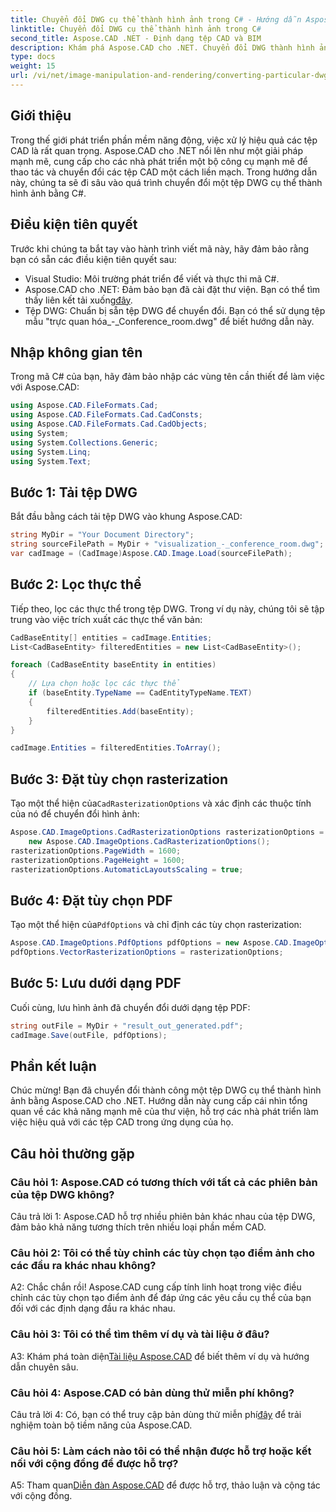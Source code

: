 ```yaml
---
title: Chuyển đổi DWG cụ thể thành hình ảnh trong C# - Hướng dẫn Aspose.CAD
linktitle: Chuyển đổi DWG cụ thể thành hình ảnh trong C#
second_title: Aspose.CAD .NET - Định dạng tệp CAD và BIM
description: Khám phá Aspose.CAD cho .NET. Chuyển đổi DWG thành hình ảnh trong C# một cách dễ dàng. Hướng dẫn toàn diện với các ví dụ về mã.
type: docs
weight: 15
url: /vi/net/image-manipulation-and-rendering/converting-particular-dwg-to-image/
---
```

## Giới thiệu

Trong thế giới phát triển phần mềm năng động, việc xử lý hiệu quả các tệp CAD là rất quan trọng. Aspose.CAD cho .NET nổi lên như một giải pháp mạnh mẽ, cung cấp cho các nhà phát triển một bộ công cụ mạnh mẽ để thao tác và chuyển đổi các tệp CAD một cách liền mạch. Trong hướng dẫn này, chúng ta sẽ đi sâu vào quá trình chuyển đổi một tệp DWG cụ thể thành hình ảnh bằng C#.

## Điều kiện tiên quyết

Trước khi chúng ta bắt tay vào hành trình viết mã này, hãy đảm bảo rằng bạn có sẵn các điều kiện tiên quyết sau:

- Visual Studio: Môi trường phát triển để viết và thực thi mã C#.
-  Aspose.CAD cho .NET: Đảm bảo bạn đã cài đặt thư viện. Bạn có thể tìm thấy liên kết tải xuống[đây](https://releases.aspose.com/cad/net/).
- Tệp DWG: Chuẩn bị sẵn tệp DWG để chuyển đổi. Bạn có thể sử dụng tệp mẫu "trực quan hóa_-_Conference_room.dwg" để biết hướng dẫn này.

## Nhập không gian tên

Trong mã C# của bạn, hãy đảm bảo nhập các vùng tên cần thiết để làm việc với Aspose.CAD:

```csharp
using Aspose.CAD.FileFormats.Cad;
using Aspose.CAD.FileFormats.Cad.CadConsts;
using Aspose.CAD.FileFormats.Cad.CadObjects;
using System;
using System.Collections.Generic;
using System.Linq;
using System.Text;
```

## Bước 1: Tải tệp DWG

Bắt đầu bằng cách tải tệp DWG vào khung Aspose.CAD:

```csharp
string MyDir = "Your Document Directory";
string sourceFilePath = MyDir + "visualization_-_conference_room.dwg";
var cadImage = (CadImage)Aspose.CAD.Image.Load(sourceFilePath);
```

## Bước 2: Lọc thực thể

Tiếp theo, lọc các thực thể trong tệp DWG. Trong ví dụ này, chúng tôi sẽ tập trung vào việc trích xuất các thực thể văn bản:

```csharp
CadBaseEntity[] entities = cadImage.Entities;
List<CadBaseEntity> filteredEntities = new List<CadBaseEntity>();

foreach (CadBaseEntity baseEntity in entities)
{
    // Lựa chọn hoặc lọc các thực thể
    if (baseEntity.TypeName == CadEntityTypeName.TEXT)
    {
        filteredEntities.Add(baseEntity);
    }
}

cadImage.Entities = filteredEntities.ToArray();
```

## Bước 3: Đặt tùy chọn rasterization

 Tạo một thể hiện của`CadRasterizationOptions` và xác định các thuộc tính của nó để chuyển đổi hình ảnh:

```csharp
Aspose.CAD.ImageOptions.CadRasterizationOptions rasterizationOptions =
    new Aspose.CAD.ImageOptions.CadRasterizationOptions();
rasterizationOptions.PageWidth = 1600;
rasterizationOptions.PageHeight = 1600;
rasterizationOptions.AutomaticLayoutsScaling = true;
```

## Bước 4: Đặt tùy chọn PDF

 Tạo một thể hiện của`PdfOptions` và chỉ định các tùy chọn rasterization:

```csharp
Aspose.CAD.ImageOptions.PdfOptions pdfOptions = new Aspose.CAD.ImageOptions.PdfOptions();
pdfOptions.VectorRasterizationOptions = rasterizationOptions;
```

## Bước 5: Lưu dưới dạng PDF

Cuối cùng, lưu hình ảnh đã chuyển đổi dưới dạng tệp PDF:

```csharp
string outFile = MyDir + "result_out_generated.pdf";
cadImage.Save(outFile, pdfOptions);
```

## Phần kết luận

Chúc mừng! Bạn đã chuyển đổi thành công một tệp DWG cụ thể thành hình ảnh bằng Aspose.CAD cho .NET. Hướng dẫn này cung cấp cái nhìn tổng quan về các khả năng mạnh mẽ của thư viện, hỗ trợ các nhà phát triển làm việc hiệu quả với các tệp CAD trong ứng dụng của họ.

## Câu hỏi thường gặp

### Câu hỏi 1: Aspose.CAD có tương thích với tất cả các phiên bản của tệp DWG không?

Câu trả lời 1: Aspose.CAD hỗ trợ nhiều phiên bản khác nhau của tệp DWG, đảm bảo khả năng tương thích trên nhiều loại phần mềm CAD.

### Câu hỏi 2: Tôi có thể tùy chỉnh các tùy chọn tạo điểm ảnh cho các đầu ra khác nhau không?

A2: Chắc chắn rồi! Aspose.CAD cung cấp tính linh hoạt trong việc điều chỉnh các tùy chọn tạo điểm ảnh để đáp ứng các yêu cầu cụ thể của bạn đối với các định dạng đầu ra khác nhau.

### Câu hỏi 3: Tôi có thể tìm thêm ví dụ và tài liệu ở đâu?

 A3: Khám phá toàn diện[Tài liệu Aspose.CAD](https://reference.aspose.com/cad/net/) để biết thêm ví dụ và hướng dẫn chuyên sâu.

### Câu hỏi 4: Aspose.CAD có bản dùng thử miễn phí không?

 Câu trả lời 4: Có, bạn có thể truy cập bản dùng thử miễn phí[đây](https://releases.aspose.com/) để trải nghiệm toàn bộ tiềm năng của Aspose.CAD.

### Câu hỏi 5: Làm cách nào tôi có thể nhận được hỗ trợ hoặc kết nối với cộng đồng để được hỗ trợ?

A5: Tham quan[Diễn đàn Aspose.CAD](https://forum.aspose.com/c/cad/19) để được hỗ trợ, thảo luận và cộng tác với cộng đồng.